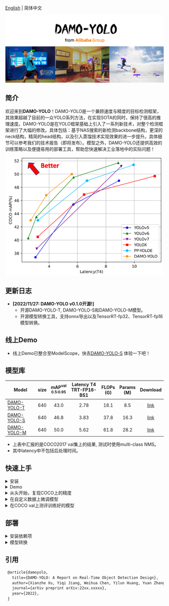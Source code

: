 [English](README.md) | 简体中文

<div align="center"><img src="assets/logo.png" width="1500"></div>

## 简介
欢迎来到**DAMO-YOLO**！DAMO-YOLO是一个兼顾速度与精度的目标检测框架，其效果超越了目前的一众YOLO系列方法，在实现SOTA的同时，保持了很高的推理速度。DAMO-YOLO是在YOLO框架基础上引入了一系列新技术，对整个检测框架进行了大幅的修改。具体包括：基于NAS搜索的新检测backbone结构，更深的neck结构，精简的head结构，以及引入蒸馏技术实现效果的进一步提升。具体细节可以参考我们的技术报告（即将发布）。模型之外，DAMO-YOLO还提供高效的训练策略以及便捷易用的部署工具，帮助您快速解决工业落地中的实际问题！

<div align="center"><img src="assets/curve.png" width="500"></div>

## 更新日志
-  **[2022/11/27: DAMO-YOLO v0.1.0开源!]**
    * 开源DAMO-YOLO-T, DAMO-YOLO-S和DAMO-YOLO-M模型。
    * 开源模型转换工具，支持onnx导出以及TensorRT-fp32、TensorRT-fp16模型转换。

## 线上Demo
- 线上Demo已整合至ModelScope，快去[DAMO-YOLO-S](https://modelscope.cn/models/damo/cv_tinynas_object-detection_damoyolo/summary) 体验一下吧！

## 模型库
|Model |size |mAP<sup>val<br>0.5:0.95 | Latency T4<br>TRT-FP16-BS1| FLOPs<br>(G)| Params<br>(M)| Download|
| ------        |:---: | :---:     |:---:|:---: | :---: |:---:|
|[DAMO-YOLO-T](./configs/damoyolo_tinynasL20_T.py) | 640 | 43.0  | 2.78  | 18.1  | 8.5  | [link](https://idstcv.oss-cn-zhangjiakou.aliyuncs.com/DAMO-YOLO/damoyolo_tinynasL20_T.pth)|
|[DAMO-YOLO-S](./configs/damoyolo_tinynasL25_S.py) | 640 | 46.8  | 3.83  | 37.8  | 16.3  | [link](https://idstcv.oss-cn-zhangjiakou.aliyuncs.com/DAMO-YOLO/damoyolo_tinynasL25_S.pth) |
|[DAMO-YOLO-M](./configs/damoyolo_tinynasL35_M.py) | 640 | 50.0  | 5.62  | 61.8  | 28.2  | [link](https://idstcv.oss-cn-zhangjiakou.aliyuncs.com/DAMO-YOLO/damoyolo_tinynasL35_M.pth)|


- 上表中汇报的是COCO2017 val集上的结果, 测试时使用multi-class NMS。
- 其中latency中不包括后处理时间。

## 快速上手

<details>
<summary>安装</summary>

步骤一.  安装DAMO-YOLO.
```shell
git clone https://github.com/tinyvision/DAMO-YOLO.git
cd DAMO-YOLO/
conda create -n DAMO-YOLO python=3.7 -y
conda activate DAMO-YOLO
conda install pytorch==1.7.0 torchvision==0.8.0 torchaudio==0.7.0 cudatoolkit=10.2 -c pytorch
pip install -r requirements.txt
export PYTHONPATH=$PWD:$PYTHONPATH
```
步骤二. 安装[pycocotools](https://github.com/cocodataset/cocoapi).

```shell
pip3 install cython;
pip3 install 'git+https://github.com/cocodataset/cocoapi.git#subdirectory=PythonAPI'
```
</details>

<details>
<summary>Demo</summary>

步骤一. 从模型库中下载训练好的模型，例如damoyolo_tinynasL25_S.

步骤二. 执行命令时用-f选项指定配置(config)文件。例如:
```shell
python tools/demo.py -f configs/damoyolo_tinynasL25_S.py --ckpt /path/to/your/damoyolo_tinynasL25_S.pth --path assets/dog.jpg
```
</details>

<details>
<summary>从头开始，复现COCO上的精度</summary>

步骤一. 准备好COCO数据集,推荐将coco数据软链接到datasets目录下。
```shell
cd <DAMO-YOLO Home>
ln -s /path/to/your/coco ./datasets/coco
```

步骤二. 在COCO数据上进行训练，使用-f选项指定配置(config)文件。
```shell
python -m torch.distributed.launch --nproc_per_node=8 tools/train.py -f configs/damoyolo_tinynasL25_S.py
```
</details>

<details>
<summary>在自定义数据上微调模型</summary>

Step1. 将您的自定义数据转换成COCO格式，并且将数据集路径添加到damo/config/paths_catalog.py，确保您的自定义数据集名称以"coco"结尾。数据的目录组织结构如下: 
```
├── Custom_coco
│   ├── annotations
│   │   ├── instances_train2017.json
│   │   └── instances_val2017.json
│   ├── train2017
│   ├── val2017
│   ├── LICENSE
│   ├── README.txt
```
Step2. 在配置文件中加入预训练模型路径，例如: config.train.finetune_path='./damoyolo_tinynasL25_S.pth'，最后根据您的自定义数据的数据量和数据特点，修改配置文件中的learning_rate/training epochs/datasets和其他必要超参。 

Step3. 开始微调训练:
```shell
python -m torch.distributed.launch --nproc_per_node=8 tools/train.py -f configs/damoyolo_tinynasL25_S_finetune.py
``` 
</details>


<details>
<summary>在COCO val上测评训练好的模型</summary>

```shell
python -m torch.distributed.launch --nproc_per_node=8 tools/eval.py -f configs/damoyolo_tinynasL25_S.py --ckpt /path/to/your/damoyolo_tinynasL25_S.pth
```
</details>

## 部署

<details>
<summary>安装依赖项</summary>

步骤1. 安装 ONNX.
```shell
pip install onnx==1.8.1
pip install onnxruntime==1.8.0
pip install onnx-simplifier==0.3.5
```
步骤2. 安装 CUDA、CuDNN、TensorRT and pyCUDA

2.1 CUDA
```shell
wget https://developer.download.nvidia.com/compute/cuda/10.2/Prod/local_installers/cuda_10.2.89_440.33.01_linux.run
sudo sh cuda_10.2.89_440.33.01_linux.run
export PATH=$PATH:/usr/local/cuda-10.2/bin
export LD_LIBRARY_PATH=$LD_LIBRARY_PATH:/usr/local/cuda-10.2/lib64
source ~/.bashrc
```
2.2 CuDNN
```shell
sudo cp cuda/include/* /usr/local/cuda/include/
sudo cp cuda/lib64/libcudnn* /usr/local/cuda/lib64/
sudo chmod a+r /usr/local/cuda/include/cudnn.h
sudo chmod a+r /usr/local/cuda/lib64/libcudnn*
```
2.3 TensorRT
```shell
cd TensorRT-7.2.1.6/python
pip install tensorrt-7.2.1.6-cp37-none-linux_x86_64.whl
export LD_LIBRARY_PATH=$LD_LIBRARY_PATH:TensorRT-7.2.1.6/lib
```
2.4 pycuda
```shell
pip install pycuda==2022.1
```
</details>


<details>
<summary>模型转换</summary>

步骤一：将torch模型转换成onnx或者TensorRT推理引擎。具体使用方法如下：
```shell
python tools/converter.py -f configs/damoyolo_tinynasL25_S.py -c damoyolo_tinynasL25_S.pth --batch_size 1 --img_size 640 --trt --end2end --trt_eval
```
其中--end2end表示在导出的onnx或者TensorRT引擎中集成NMS模块，--trt_eval表示在TensorRT导出完成后即在coco2017 val上进行精度验证。

已经完成TensorRT导出的模型也可由如下指令在coco2017 val上进行精度验证。--end2end表示待测试的TensorRT引擎包含NMS组件。

```shell
python tools/trt_eval.py -f configs/damoyolo_tinynasL25_S.py -trt deploy/damoyolo_tinynasL25_S_end2end.trt --batch_size 1 --img_size 640 --end2end
```

步骤二：使用已经导出的TensorRT引擎进行目标检测。
```shell
python tools/trt_inference.py -f configs/damoyolo_tinynasL25_s.py -t deploy/damoyolo_tinynasL25_S_end2end_fp16_bs1.trt -p assets/dog.jpg --img_size 640 --end2end
```
</details>

## 引用

```latex
 @article{damoyolo,
   title={DAMO-YOLO: A Report on Real-Time Object Detection Design},
   author={Xianzhe Xu, Yiqi Jiang, Weihua Chen, Yilun Huang, Yuan Zhang and Xiuyu Sun},
   journal={arXiv preprint arXiv:22xx.xxxxx},
   year={2022},
 }
```
